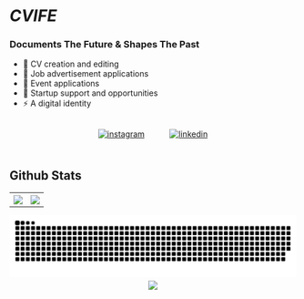 # *<div align="left"><div align="left">CVIFE</div></div>*  

### <div align="left">Documents The Future & Shapes The Past</div>  
- 🌱 CV creation and editing<br>
- 💼 Job advertisement applications <br>
- 🔭 Event applications <br>
- 🚀 Startup support and opportunities <br>
- ⚡ A digital identity

<br>
  
<div align="center">
  <a href="https://instagram.com/cvife.startup" target="_blank" style="display: inline-block; margin: 0 20px;">
    <img src="https://img.shields.io/badge/instagram-%23000000.svg?&style=for-the-badge&logo=instagram&logoColor=white" alt="instagram" style="margin-bottom: 5px;"/>
  </a> 
  <a href="https://www.linkedin.com/company/cvife-startup" target="_blank" style="display: inline-block; margin: 0 20px;">
    <img src="https://img.shields.io/badge/linkedin-%231E77B5.svg?&style=for-the-badge&logo=linkedin&logoColor=white" alt="linkedin" style="margin-bottom: 5px;"/>
  </a>
</div>
  
<!-- 
<br/>  

 ## Languages and Tools  
<div align="center">  
  <a href="https://www.python.org/" target="_blank"><img style="margin: 10px" src="https://profilinator.rishav.dev/skills-assets/python-original.svg" alt="Python" height="50" /></a>  
  <a href="https://www.djangoproject.com/" target="_blank"><img style="margin: 10px" src="https://profilinator.rishav.dev/skills-assets/django-original.svg" alt="Django" height="50" /></a>  
  <a href="https://opencv.org/" target="_blank"><img style="margin: 10px" src="https://profilinator.rishav.dev/skills-assets/opencv-icon.svg" alt="OpenCV" height="50" /></a>  
  <a href="https://www.figma.com/" target="_blank"><img style="margin: 10px" src="https://profilinator.rishav.dev/skills-assets/figma-icon.svg" alt="Figma" height="50" /></a>  
  <a href="https://www.tensorflow.org/" target="_blank"><img style="margin: 10px" src="https://profilinator.rishav.dev/skills-assets/tensorflow-icon.svg" alt="TensorFlow" height="50" /></a>  
  <a href="https://www.mysql.com/" target="_blank"><img style="margin: 10px" src="https://profilinator.rishav.dev/skills-assets/mysql-original-wordmark.svg" alt="MySQL" height="50" /></a>  
  <a href="https://www.mongodb.com/" target="_blank"><img style="margin: 10px" src="https://profilinator.rishav.dev/skills-assets/mongodb-original-wordmark.svg" alt="MongoDB" height="50" /></a>  
</div>  -->

<br/>  

## Github Stats  
<div align="center"> 
  <table style="border:0px solid black;">
    <tr>
      <td valign="top" width="50%">
        <div align="center">
          <img src="https://github-readme-stats.vercel.app/api/top-langs?username=cvife&show_icons=true&locale=en&layout=compact&theme=tokyonight" align="center" style="width: 100%"/>
        </div>
      </td>
      <td valign="top" width="50%">
        <div align="center">
          <img src="https://github-readme-stats.vercel.app/api?username=cvife&show_icons=true&locale=en&theme=tokyonight" align="center" style="width: 100%"/>
        </div>
      </td>
    </tr>
  </table>  

  <picture>
    <source media="(prefers-color-scheme: dark)" srcset="https://raw.githubusercontent.com/hilalguzel/hilalguzel/output/github-contribution-grid-snake-dark.svg">
    <source media="(prefers-color-scheme: light)" srcset="https://raw.githubusercontent.com/hilalguzel/hilalguzel/output/github-contribution-grid-snake.svg">
    <img alt="github contribution grid snake animation" src="https://raw.githubusercontent.com/hilalguzel/hilalguzel/output/github-contribution-grid-snake.svg">
  </picture>

  <br/>

  <img src="https://komarev.com/ghpvc/?username=cvife&&style=flat-square" align="center"/>

</div> 

